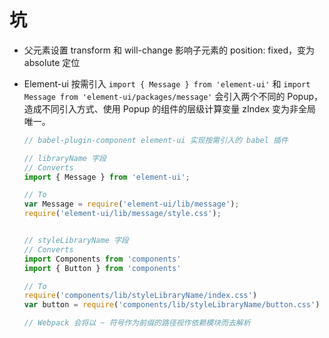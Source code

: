 # 坑
  - 父元素设置 transform 和 will-change 影响子元素的 position: fixed，变为 absolute 定位
  
  - Element-ui 按需引入 `import { Message } from 'element-ui'` 和 `import Message from 'element-ui/packages/message'` 会引入两个不同的 Popup，造成不同引入方式、使用 Popup 的组件的层级计算变量 zIndex 变为非全局唯一。
  
    ```js
    // babel-plugin-component element-ui 实现按需引入的 babel 插件

    // libraryName 字段
    // Converts
    import { Message } from 'element-ui';

    // To
    var Message = require('element-ui/lib/message');
    require('element-ui/lib/message/style.css');


    // styleLibraryName 字段
    // Converts
    import Components from 'components'
    import { Button } from 'components'

    // To
    require('components/lib/styleLibraryName/index.css')
    var button = require('components/lib/styleLibraryName/button.css')

    // Webpack 会将以 ~ 符号作为前缀的路径视作依赖模块而去解析
    ```